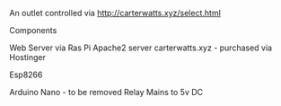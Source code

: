 An outlet controlled via http://carterwatts.xyz/select.html

Components

Web Server via Ras Pi 
  Apache2 server
  carterwatts.xyz - purchased via Hostinger

Esp8266

Arduino Nano - to be removed
Relay
Mains to 5v DC


